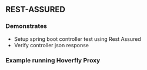 ## REST-ASSURED 

### Demonstrates

- Setup spring boot controller test using Rest Assured
- Verify controller json response

### Example running Hoverfly Proxy
